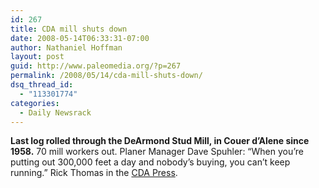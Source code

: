 ```yaml
---
id: 267
title: CDA mill shuts down
date: 2008-05-14T06:33:31-07:00
author: Nathaniel Hoffman
layout: post
guid: http://www.paleomedia.org/?p=267
permalink: /2008/05/14/cda-mill-shuts-down/
dsq_thread_id:
  - "113301774"
categories:
  - Daily Newsrack
---
```

**Last log rolled through the DeArmond Stud Mill, in Couer d&#8217;Alene since 1958.** 70 mill workers out. Planer Manager Dave Spuhler: &#8220;When you&#8217;re putting out 300,000 feet a day and nobody&#8217;s buying, you can&#8217;t keep running.&#8221; Rick Thomas in the [CDA Press](http://www.cdapress.com/articles/2008/05/14/news/news01.txt).